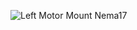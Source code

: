 ![Left Motor Mount Nema17](https://user-images.githubusercontent.com/37383368/137669099-9acac9ab-8dbd-46ca-8249-78d256e06f03.gif)
